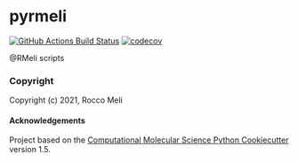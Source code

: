 pyrmeli
==============================
[//]: # (Badges)
[![GitHub Actions Build Status](https://github.com/REPLACE_WITH_OWNER_ACCOUNT/pyrmeli/workflows/CI/badge.svg)](https://github.com/REPLACE_WITH_OWNER_ACCOUNT/pyrmeli/actions?query=workflow%3ACI)
[![codecov](https://codecov.io/gh/REPLACE_WITH_OWNER_ACCOUNT/pyrmeli/branch/master/graph/badge.svg)](https://codecov.io/gh/REPLACE_WITH_OWNER_ACCOUNT/pyrmeli/branch/master)


@RMeli scripts

### Copyright

Copyright (c) 2021, Rocco Meli


#### Acknowledgements
 
Project based on the 
[Computational Molecular Science Python Cookiecutter](https://github.com/molssi/cookiecutter-cms) version 1.5.
